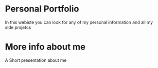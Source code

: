 # Personal Portfolio

In this webiste you can look for any of my personal information and all my side projetcs 


# More info about me

A Short presentation about me